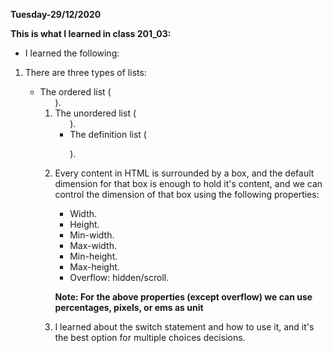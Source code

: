 **Tuesday-29/12/2020**

**This is what I learned in class 201_03:**


* I learned the following:

1. There are three types of lists:
    * The ordered list (**<ol>**).
    * The unordered list (**<ul>**).
    * The definition list (**<dl>**).

2. Every content in HTML is surrounded by a box, and the default dimension for that box is enough to hold it's content, and we can control the dimension of that box using the following properties:
    * Width.
    * Height.
    * Min-width.
    * Max-width.
    * Min-height.
    * Max-height.
    * Overflow: hidden/scroll.

    **Note: For the above properties (except overflow) we can use percentages, pixels, or ems as unit**

3. I learned about the switch statement and how to use it, and it's the best option for multiple choices decisions.